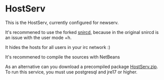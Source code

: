 # HostServ
 This is the HostServ, currently configured for newserv. 
 
 It's recommened to use the forked [snircd](https://github.com/WarPigs1602/snircd), because in the original snircd is an issue with the user mode +h.
 
 It hides the hosts for all users in your irc network :)

 It's recommened to compile the sources with NetBeans

 As an alternative can you download a precompiled package [HostServ.zip](https://github.com/user-attachments/files/18310680/HostServ.zip).
 To run this service, you must use postgresql and jre17 or higher.
